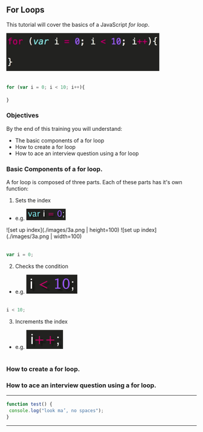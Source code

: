 ## For Loops
This tutorial will cover the basics of a JavaScript _for loop_.

<img src="./images/1.png" alt="set up index" style="height:100px">
</br></br>

```JavaScript
for (var i = 0; i < 10; i++){

}
```


### Objectives
By the end of this training you will understand:
* The basic components of a for loop
* How to create a for loop
* How to ace an interview question using a for loop

### Basic Components of a for loop.
A for loop is composed of three parts. Each of these parts has it's own function:

1. Sets the index

 * e.g. <img src="./images/3a.png" alt="set up index" height = 30px />

![set up index](./images/3a.png | height=100)
![set up index](./images/3a.png | width=100)
</br></br>



```JavaScript
var i = 0;
```


2. Checks the condition

 * e.g. <img src="./images/4.png" alt="set up index" style="height:50px">
</br></br>

```JavaScript
i < 10;
```
3. Increments the index

 * e.g. <img src="./images/5.png" alt="set up index" style="height:50px">
</br></br>

### How to create a for loop.


### How to ace an interview question using a for loop.
- - - -

```JavaScript
function test() {
 console.log("look ma’, no spaces");
}
```
*****
